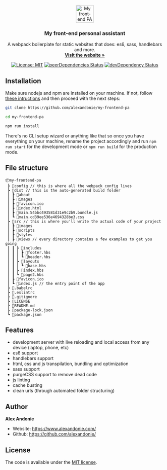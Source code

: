 <p align="center">
  <a href="https://getbootstrap.com/">
    <img src="https://emojipedia-us.s3.dualstack.us-west-1.amazonaws.com/thumbs/120/apple/198/man-in-tuxedo_emoji-modifier-fitzpatrick-type-1-2_1f935-1f3fb_1f3fb.png" alt="My front-end PA logo" width="56" height="56">
  </a>
</p>

<h3 align="center">My front-end personal assistant</h3>

<p align="center">
  A webpack boilerplate for static websites that does: es6, sass, handlebars and more.
  <br>
  <a href="https://myfrontendpa.alexandonie.com"><strong>Visit the website »</strong></a>
  <br>
</p>

<span style="display: block;" align="center">

  [![License: MIT](https://img.shields.io/badge/license-MIT-blue.svg)](https://opensource.org/licenses/MIT)   [![peerDependencies Status](https://img.shields.io/david/peer/alexandonie/my-frontend-pa.svg)](https://david-dm.org/alexandonie/my-frontend-pa?type=peer)  [![devDependency Status](https://img.shields.io/david/dev/alexandonie/my-frontend-pa.svg)](https://david-dm.org/alexandonie/my-frontend-pa?type=dev)

</span>

## Installation

Make sure nodejs and npm are installed on your machine. If not, follow [these intructions](https://docs.npmjs.com/downloading-and-installing-node-js-and-npm) and then proceed with the next steps:

```bash
git clone https://github.com/alexandonie/my-frontend-pa
 ```

 ```bash
cd my-frontend-pa
 ```

```bash
npm run install
 ```

There's no CLI setup wizard or anything like that so once you have everything on your machine, rename the project accordingly and run ```npm run start``` for the development mode or ```npm run build``` for the production mode.

## File structure

```
📦my-frontend-pa
 ┣ 📂config // this is where all the webpack config lives
 ┣ 📂dist // this is the auto-generated build folder
 ┃ ┣ 📂about
 ┃ ┣ 📂images
 ┃ ┣ 📜favicon.ico
 ┃ ┣ 📜index.html
 ┃ ┣ 📜main.54bbc493581d31e9c2b9.bundle.js
 ┃ ┗ 📜main.cd39ee536e4694328be3.css
 ┣ 📂src // this is where you'll write the actual code of your project
 ┃ ┣ 📂images
 ┃ ┣ 📂scripts
 ┃ ┣ 📂styles
 ┃ ┣ 📂views // every directory contains a few examples to get you going
 ┃ ┃ ┣ 📂includes
 ┃ ┃ ┃ ┣ 📜footer.hbs
 ┃ ┃ ┃ ┗ 📜header.hbs
 ┃ ┃ ┣ 📂layouts
 ┃ ┃ ┃ ┗ 📜base.hbs
 ┃ ┃ ┣ 📜index.hbs
 ┃ ┃ ┗ 📜page2.hbs
 ┃ ┣ 📜favicon.ico
 ┃ ┗ 📜index.js // the entry point of the app
 ┣ 📜.babelrc
 ┣ 📜.eslintrc
 ┣ 📜.gitignore
 ┣ 📜LICENSE
 ┣ 📜README.md
 ┣ 📜package-lock.json
 ┗ 📜package.json
```

## Features
- development server with live reloading and local access from any device (laptop, phone, etc)
- es6 support
- handlebars support
- html, css and js transpilation, bundling and optimization
- sass support
- purgeCSS support to remove dead code
- js linting
- cache busting
- clean urls (through automated folder structuring)

## Author

**Alex Andonie**

-   Website: <https://www.alexandonie.com/>
-   Github: <https://github.com/alexandonie/>

## License

The code is available under the [MIT license](LICENSE).
